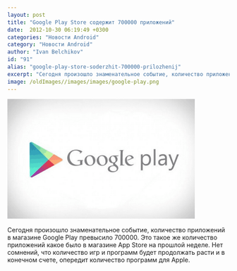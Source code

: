 ```yaml
---
layout: post
title: "Google Play Store содержит 700000 приложений"
date:  2012-10-30 06:19:49 +0300
categories: "Новости Android"
category: "Новости Android"
author: "Ivan Belchikov"
id: "91"
alias: "google-play-store-soderzhit-700000-prilozhenij"
excerpt: "Сегодня произошло знаменательное событие, количество приложений в магазине Google Play превысило 700000. Это такое же количество приложений какое было в магазине App Store на прошлой неделе. Нет сомнений, что количество игр и программ будет продолжать расти и в конечном счете, опередит количество программ для Apple."
image: /oldImages//images/images/google-play.png
---
```

<img  src="/oldImages/images/images/google-play.png" border="0" alt="" width="425" height="272" >

Сегодня произошло знаменательное событие, количество приложений в магазине Google Play превысило 700000. Это такое же количество приложений какое было в магазине App Store на прошлой неделе. Нет сомнений, что количество игр и программ будет продолжать расти и в конечном счете, опередит количество программ для Apple.
